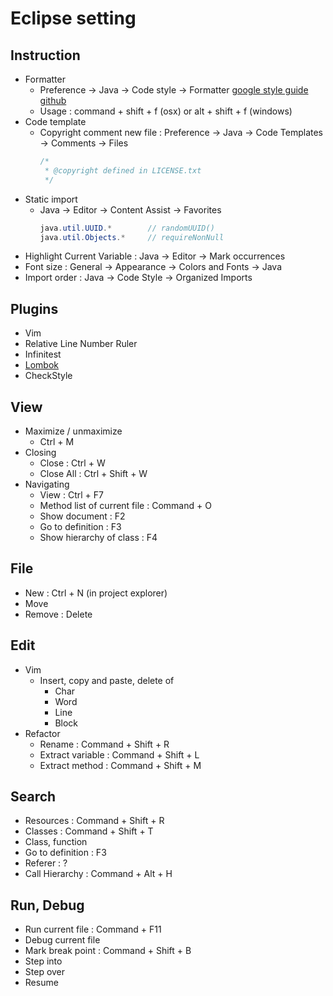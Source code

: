 # Eclipse setting

## Instruction

- Formatter
  - Preference -> Java -> Code style -> Formatter [google style guide github](https://github.com/google/styleguide)
  - Usage : command + shift + f (osx) or alt + shift + f (windows)
- Code template
  - Copyright comment new file : Preference -> Java -> Code Templates -> Comments -> Files
    ```java
    /*
     * @copyright defined in LICENSE.txt
     */

    ```
- Static import
  - Java -> Editor -> Content Assist -> Favorites
    ```java
    java.util.UUID.*        // randomUUID()
    java.util.Objects.*     // requireNonNull

- Highlight Current Variable : Java -> Editor -> Mark occurrences
- Font size : General -> Appearance -> Colors and Fonts -> Java
- Import order : Java -> Code Style -> Organized Imports

## Plugins

- Vim
- Relative Line Number Ruler
- Infinitest
- [Lombok](https://projectlombok.org/download)
- CheckStyle

## View

- Maximize / unmaximize
  - Ctrl + M
- Closing
  - Close : Ctrl + W
  - Close All : Ctrl + Shift + W
- Navigating
  - View : Ctrl + F7
  - Method list of current file : Command + O
  - Show document : F2
  - Go to definition : F3
  - Show hierarchy of class : F4

## File

- New : Ctrl + N (in project explorer)
- Move
- Remove : Delete

## Edit

- Vim
  - Insert, copy and paste, delete of
    - Char
    - Word
    - Line
    - Block
- Refactor
  - Rename : Command + Shift + R
  - Extract variable : Command + Shift + L
  - Extract method : Command + Shift + M

## Search

- Resources : Command + Shift + R
- Classes : Command + Shift + T
- Class, function
- Go to definition : F3
- Referer : ?
- Call Hierarchy : Command + Alt + H

## Run, Debug

- Run current file : Command + F11
- Debug current file
- Mark break point : Command + Shift + B
- Step into
- Step over
- Resume

